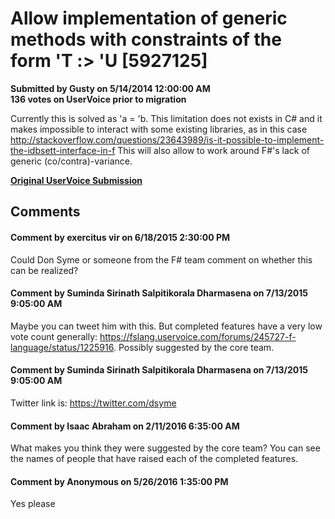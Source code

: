 # Allow implementation of generic methods with constraints of the form 'T :> 'U [5927125] #

**Submitted by Gusty on 5/14/2014 12:00:00 AM**  
**136 votes on UserVoice prior to migration**  

Currently this is solved as 'a = 'b.
This limitation does not exists in C# and it makes impossible to interact with some existing libraries, as in this case http://stackoverflow.com/questions/23643989/is-it-possible-to-implement-the-idbsett-interface-in-f
This will also allow to work around F#'s lack of generic (co/contra)-variance.



**[Original UserVoice Submission](https://fslang.uservoice.com/forums/245727-f-language/suggestions/5927125)**


## Comments ##


#### Comment by exercitus vir on 6/18/2015 2:30:00 PM ####
Could Don Syme or someone from the F# team comment on whether this can be realized?


#### Comment by Suminda Sirinath Salpitikorala Dharmasena on 7/13/2015 9:05:00 AM ####
Maybe you can tweet him with this. But completed features have a very low vote count generally: https://fslang.uservoice.com/forums/245727-f-language/status/1225916. Possibly suggested by the core team.


#### Comment by Suminda Sirinath Salpitikorala Dharmasena on 7/13/2015 9:05:00 AM ####
Twitter link is: https://twitter.com/dsyme


#### Comment by Isaac Abraham on 2/11/2016 6:35:00 AM ####
What makes you think they were suggested by the core team? You can see the names of people that have raised each of the completed features.


#### Comment by Anonymous on 5/26/2016 1:35:00 PM ####
Yes please

